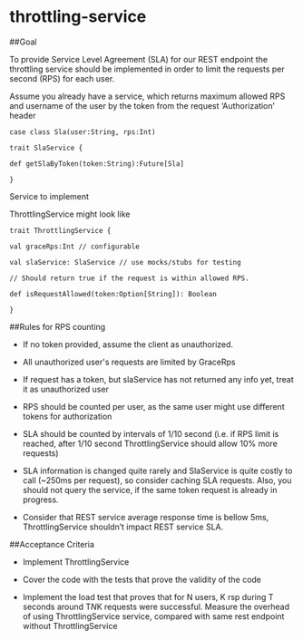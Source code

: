# throttling-service

##Goal

To provide Service Level Agreement (SLA) for our REST endpoint the throttling service should be implemented in order to limit the requests per second (RPS) for each user.

Assume you already have a service, which returns maximum allowed RPS and username of the user by the token from the request 
‘Authorization’ header

```
case class Sla(user:String, rps:Int)

trait SlaService {

def getSlaByToken(token:String):Future[Sla]

}
```

Service to implement

ThrottlingService might look like
```
trait ThrottlingService {

val graceRps:Int // configurable

val slaService: SlaService // use mocks/stubs for testing

// Should return true if the request is within allowed RPS.

def isRequestAllowed(token:Option[String]): Boolean

}
```
##Rules for RPS counting

* If no token provided, assume the client as unauthorized.

* All unauthorized user's requests are limited by GraceRps

* If request has a token, but slaService has not returned any info yet, treat it as unauthorized user

* RPS should be counted per user, as the same user might use different tokens for authorization

* SLA should be counted by intervals of 1/10 second (i.e. if RPS limit is reached, after 1/10 second ThrottlingService should allow 10% more requests)

* SLA information is changed quite rarely and SlaService is quite costly to call (~250ms per request), so consider caching SLA requests. Also, you should not query the service, if the same token request is already in progress.

* Consider that REST service average response time is bellow 5ms, ThrottlingService shouldn’t impact REST service SLA.

##Acceptance Criteria

* Implement ThrottlingService

* Cover the code with the tests that prove the validity of the code

* Implement the load test that proves that for N users, K rsp during T seconds around T*N*K requests were successful. Measure the overhead of using ThrottlingService service, compared with same rest endpoint without ThrottlingService

